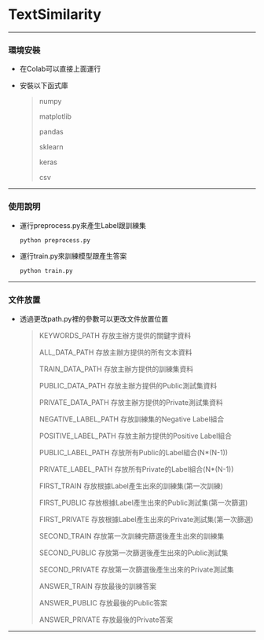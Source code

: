 # TextSimilarity

---

### 環境安裝

- 在Colab可以直接上面運行
- 安裝以下函式庫
    
    > numpy
    > 
    > 
    > matplotlib
    > 
    > pandas
    > 
    > sklearn
    > 
    > keras
    > 
    > csv
    > 

---

### 使用說明

- 運行preprocess.py來產生Label跟訓練集
    
    ```bash
    python preprocess.py
    ```
    
- 運行train.py來訓練模型跟產生答案
    
    ```bash
    python train.py
    ```
    

---

### 文件放置

- 透過更改path.py裡的參數可以更改文件放置位置
    
    > KEYWORDS_PATH                                  存放主辦方提供的關鍵字資料
    > 
    > 
    > ALL_DATA_PATH                                     存放主辦方提供的所有文本資料                                       
    > 
    > TRAIN_DATA_PATH                                 存放主辦方提供的訓練集資料                                   
    > 
    > PUBLIC_DATA_PATH                               存放主辦方提供的Public測試集資料
    > 
    > PRIVATE_DATA_PATH                              存放主辦方提供的Private測試集資料
    > 
    > NEGATIVE_LABEL_PATH                         存放訓練集的Negative Label組合
    > 
    > POSITIVE_LABEL_PATH                           存放主辦方提供的Positive Label組合
    > 
    > PUBLIC_LABEL_PATH                              存放所有Public的Label組合(N*(N-1))
    > 
    > PRIVATE_LABEL_PATH                            存放所有Private的Label組合(N*(N-1))
    > 
    > FIRST_TRAIN                                          存放根據Label產生出來的訓練集(第一次訓練)
    > 
    > FIRST_PUBLIC                                        存放根據Label產生出來的Public測試集(第一次篩選)
    > 
    > FIRST_PRIVATE                                      存放根據Label產生出來的Private測試集(第一次篩選)
    > 
    > SECOND_TRAIN                                    存放第一次訓練完篩選後產生出來的訓練集
    > 
    > SECOND_PUBLIC                                  存放第一次篩選後產生出來的Public測試集
    > 
    > SECOND_PRIVATE                                 存放第一次篩選後產生出來的Private測試集
    > 
    > ANSWER_TRAIN                                   存放最後的訓練答案
    > 
    > ANSWER_PUBLIC                                  存放最後的Public答案
    > 
    > ANSWER_PRIVATE                                存放最後的Private答案
    > 

---